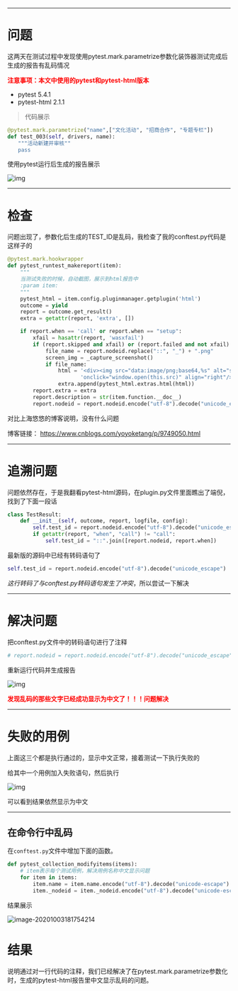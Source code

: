 ----



# 问题

这两天在测试过程中发现使用pytest.mark.parametrize参数化装饰器测试完成后生成的报告有乱码情况

<font color=#FF0000 >**注意事项：本文中使用的pytest和pytest-html版本**</font>

- pytest                  5.4.1  
- pytest-html        2.1.1 

> 代码展示

```python
@pytest.mark.parametrize("name",["文化活动", "招商合作", "专题专栏"]) 
def test_003(self, drivers, name): 
　　"""活动新建并审核"" 
　　pass
```

使用pytest运行后生成的报告展示

![img](https://tva1.sinaimg.cn/large/007S8ZIlly1ge3ic9rmk7j30bg05fq39.jpg)

----

# 检查

问题出现了，参数化后生成的TEST_ID是乱码，我检查了我的conftest.py代码是这样子的

```python
@pytest.mark.hookwrapper
def pytest_runtest_makereport(item):
    """
    当测试失败的时候，自动截图，展示到html报告中
    :param item:
    """
    pytest_html = item.config.pluginmanager.getplugin('html')
    outcome = yield
    report = outcome.get_result()
    extra = getattr(report, 'extra', [])

    if report.when == 'call' or report.when == "setup":
        xfail = hasattr(report, 'wasxfail')
        if (report.skipped and xfail) or (report.failed and not xfail):
            file_name = report.nodeid.replace("::", "_") + ".png"
            screen_img = _capture_screenshot()
            if file_name:
                html = '<div><img src="data:image/png;base64,%s" alt="screenshot" style="width:600px;height:300px;" ' \
                       'onclick="window.open(this.src)" align="right"/></div>' % screen_img
                extra.append(pytest_html.extras.html(html))
        report.extra = extra
        report.description = str(item.function.__doc__)
        report.nodeid = report.nodeid.encode("utf-8").decode("unicode_escape")　
```

对比上海悠悠的博客说明，没有什么问题

博客链接： https://www.cnblogs.com/yoyoketang/p/9749050.html

----

# 追溯问题

问题依然存在，于是我翻看pytest-html源码，在plugin.py文件里面瞧出了端倪，找到了下面一段话

```python
class TestResult:
    def __init__(self, outcome, report, logfile, config):
        self.test_id = report.nodeid.encode("utf-8").decode("unicode_escape")
        if getattr(report, "when", "call") != "call":
            self.test_id = "::".join([report.nodeid, report.when])        
```

最新版的源码中已经有转码语句了

```python
self.test_id = report.nodeid.encode("utf-8").decode("unicode_escape")
```

*这行转码了与conftest.py转码语句发生了冲突*，所以尝试一下解决

----

# 解决问题

把conftest.py文件中的转码语句进行了注释

```python
# report.nodeid = report.nodeid.encode("utf-8").decode("unicode_escape")
```

重新运行代码并生成报告

![img](https://tva1.sinaimg.cn/large/007S8ZIlly1ge3ieneaq9j30e306b3yu.jpg)

 <font color=#FF0000 >**发现乱码的那些文字已经成功显示为中文了！！！问题解决**</font>

----

# 失败的用例

上面这三个都是执行通过的，显示中文正常，接着测试一下执行失败的

给其中一个用例加入失败语句，然后执行

![img](https://tva1.sinaimg.cn/large/007S8ZIlly1ge3ilykkrvj30pp02rq37.jpg)

可以看到结果依然显示为中文

----

## 在命令行中乱码

在`conftest.py`文件中增加下面的函数。

```python
def pytest_collection_modifyitems(items):
    # item表示每个测试用例，解决用例名称中文显示问题
    for item in items:
        item.name = item.name.encode("utf-8").decode("unicode-escape")
        item._nodeid = item._nodeid.encode("utf-8").decode("unicode-escape")
```

结果展示

![image-20201003181754214](https://i.loli.net/2020/10/03/ixuMwRKLI89YTD2.png)





# 结果

说明通过对一行代码的注释，我们已经解决了在pytest.mark.parametrize参数化时，生成的pytest-html报告里中文显示乱码的问题。

